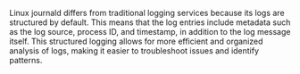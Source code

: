 Linux journald differs from traditional logging services because its logs are structured by default. This means that the log entries include metadata such as the log source, process ID, and timestamp, in addition to the log message itself. This structured logging allows for more efficient and organized analysis of logs, making it easier to troubleshoot issues and identify patterns.
